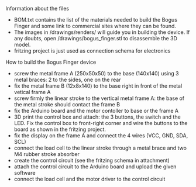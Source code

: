 Information about the files

- BOM.txt contains the list of the materials needed to build the Bogus Finger and some link to commercial sites where they can be found.
- The images in /drawings/renders/ will guide you in building the device. If any doubts, open /drawings/bogus_finger.stl to disassemble the 3D model. 
- fritzing project is just used as connection schema for electronics


How to build the Bogus Finger device

- screw the metal frame A (250x50x50) to the base (140x140) using 3 metal braces: 2 to the sides, one on the rear
- fix the metal frame B (12x8x140) to the base right in front of the metal vetical frame A
- screw firmly the linear stroke to the vertical metal frame A: the base of the metal stroke should contact the frame B
- fix the Arduino board and the motor contoller to base or the frame A 
- 3D print the control box and attach: the 3 buttons, the switch and the LED. Fix the control box to front-right corner and wire the buttons to the board as shown in the fritzing project.
- fix the display on the frame A and connect the 4 wires (VCC, GND, SDA, SCL)
- connect the load cell to the linear stroke through a metal brace and two M4 rubber stroke absorber
- create the control circuit (see the fritzing schema in attachment)
- attach the control circuit to the Arduino board and upload the given software
- connect the load cell and the motor driver to the control circuit


